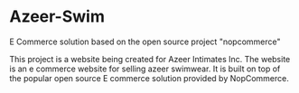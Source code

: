 # Azeer-Swim
E Commerce solution based on the open source project "nopcommerce"


This project is a website being created for Azeer Intimates Inc. 
The website is an e commerce website for selling azeer swimwear.
It is built on top of the popular open source E commerce solution provided by NopCommerce.
